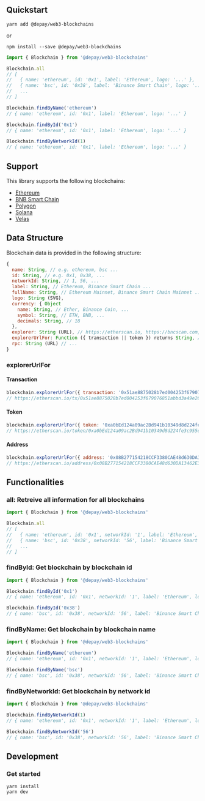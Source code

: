 ## Quickstart

```
yarn add @depay/web3-blockchains
```

or 

```
npm install --save @depay/web3-blockchains
```

```javascript
import { Blockchain } from '@depay/web3-blockchains'

Blockchain.all
// [
//   { name: 'ethereum', id: '0x1', label: 'Ethereum', logo: '...' },
//   { name: 'bsc', id: '0x38', label: 'Binance Smart Chain', logo: '...' },
//   ...
// ]

Blockchain.findByName('ethereum')
// { name: 'ethereum', id: '0x1', label: 'Ethereum', logo: '...' }

Blockchain.findById('0x1')
// { name: 'ethereum', id: '0x1', label: 'Ethereum', logo: '...' }

Blockchain.findByNetworkId(1)
// { name: 'ethereum', id: '0x1', label: 'Ethereum', logo: '...' }
```

## Support

This library supports the following blockchains:

- [Ethereum](https://ethereum.org)
- [BNB Smart Chain](https://www.binance.org/smartChain)
- [Polygon](https://polygon.technology)
- [Solana](https://solana.com)
- [Velas](https://velas.com)

## Data Structure

Blockchain data is provided in the following structure:

```javascript
{
  name: String, // e.g. ethereum, bsc ...
  id: String, // e.g. 0x1, 0x38, ...
  networkId: String, // 1, 56, ...
  label: String, // Ethereum, Binance Smart Chain ...
  fullName: String, // Ethereum Mainnet, Binance Smart Chain Mainnet ...
  logo: String (SVG),
  currency: { Object
    name: String, // Ether, Binance Coin, ...
    symbol: String, // ETH, BNB, ...
    decimals: String, // 18
  },
  explorer: String (URL), // https://etherscan.io, https://bncscan.com, ...
  explorerUrlFor: Function ({ transaction || token }) returns String, // https://etherscan.io/tx/..., https://etherscan.io/token/...
  rpc: String (URL) // ...
}
```

### explorerUrlFor

#### Transaction

```javascript
blockchain.explorerUrlFor({ transaction: '0x51ae8875028b7ed004253f679076851abbd3a49e26faf8d7dac6bb283ca10536' })
// https://etherscan.io/tx/0x51ae8875028b7ed004253f679076851abbd3a49e26faf8d7dac6bb283ca10536
```

#### Token

```javascript
blockchain.explorerUrlFor({ token: '0xa0bEd124a09ac2Bd941b10349d8d224fe3c955eb' })
// https://etherscan.io/token/0xa0bEd124a09ac2Bd941b10349d8d224fe3c955eb
```

#### Address

```javascript
blockchain.explorerUrlFor({ address: '0x08B277154218CCF3380CAE48d630DA13462E3950' })
// https://etherscan.io/address/0x08B277154218CCF3380CAE48d630DA13462E3950
```

## Functionalities

### all: Retreive all information for all blockchains

```javascript
import { Blockchain } from '@depay/web3-blockchains'

Blockchain.all
// [
//   { name: 'ethereum', id: '0x1', networkId: '1', label: 'Ethereum', logo: '...' },
//   { name: 'bsc', id: '0x38', networkId: '56', label: 'Binance Smart Chain', logo: '...' },
//   ...
// ]

```

### findById: Get blockchain by blockchain id

```javascript
import { Blockchain } from '@depay/web3-blockchains'

Blockchain.findById('0x1')
// { name: 'ethereum', id: '0x1', networkId: '1', label: 'Ethereum', logo: '...' }

Blockchain.findById('0x38')
// { name: 'bsc', id: '0x38', networkId: '56', label: 'Binance Smart Chain', logo: '...' }
```

### findByName: Get blockchain by blockchain name

```javascript
import { Blockchain } from '@depay/web3-blockchains'

Blockchain.findByName('ethereum')
// { name: 'ethereum', id: '0x1', networkId: '1', label: 'Ethereum', logo: '...' }

Blockchain.findByName('bsc')
// { name: 'bsc', id: '0x38', networkId: '56', label: 'Binance Smart Chain', logo: '...' }
```

### findByNetworkId: Get blockchain by network id

```javascript
import { Blockchain } from '@depay/web3-blockchains'

Blockchain.findByNetworkId(1)
// { name: 'ethereum', id: '0x1', networkId: '1', label: 'Ethereum', logo: '...' }

Blockchain.findByNetworkId('56')
// { name: 'bsc', id: '0x38', networkId: '56', label: 'Binance Smart Chain', logo: '...' }
```

## Development

### Get started

```
yarn install
yarn dev
```
